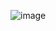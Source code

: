 ![image](https://user-images.githubusercontent.com/26263012/220178818-08fb4a13-833e-448c-aa14-704b1f1686ce.png)
